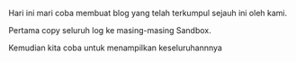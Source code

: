 Hari ini mari coba membuat blog yang telah terkumpul sejauh ini oleh kami.

Pertama copy seluruh log ke masing-masing Sandbox.

Kemudian kita coba untuk menampilkan keseluruhannnya
